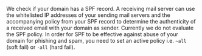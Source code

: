 We check if your domain has a SPF record. A receiving mail server can use the whitelisted IP addresses of your sending mail servers and the accompanying policy from your SPF record to determine the authenticity of a received email with your domain as sender. Currently we do not evaluate the SPF policy. In order for SPF to be effective against abuse of your domain for phishing and spam, you need to set an active policy i.e. `~all` (soft fail) or `-all` (hard fail).

